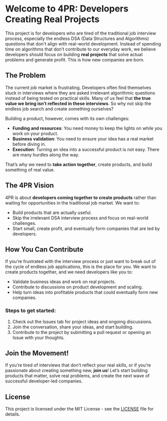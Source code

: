 # Welcome to 4PR: Developers Creating Real Projects

This project is for developers who are tired of the traditional job interview process, especially the endless DSA (Data Structures and Algorithms) questions that don't align with real-world development. Instead of spending time on algorithms that don’t contribute to our everyday work, we believe developers should focus on building **real projects** that solve actual problems and generate profit. This is how new companies are born.

## The Problem

The current job market is frustrating. Developers often find themselves stuck in interviews where they are asked irrelevant algorithmic questions instead of being tested on practical skills. Many of us feel that **the true value we bring isn’t reflected in these interviews**. So why not skip the endless job search and create something ourselves?

Building a product, however, comes with its own challenges:
- **Funding and resources**: You need money to keep the lights on while you work on your product.
- **Business validation**: You need to ensure your idea has a real market before diving in.
- **Execution**: Turning an idea into a successful product is not easy. There are many hurdles along the way.

That’s why we need to **take action together**, create products, and build something of real value.

## The 4PR Vision

4PR is about **developers coming together to create products** rather than waiting for opportunities in the traditional job market. We want to:
- Build products that are actually useful.
- Skip the irrelevant DSA interview process and focus on real-world challenges.
- Start small, create profit, and eventually form companies that are led by developers.

## How You Can Contribute

If you’re frustrated with the interview process or just want to break out of the cycle of endless job applications, this is the place for you. We want to create products together, and we need developers like you to:
- Validate business ideas and work on real projects.
- Contribute to discussions on product development and scaling.
- Help turn ideas into profitable products that could eventually form new companies.

### Steps to get started:
1. Check out the Issues tab for project ideas and ongoing discussions.
2. Join the conversation, share your ideas, and start building.
3. Contribute to the project by submitting a pull request or opening an Issue with your thoughts.

## Join the Movement!

If you’re tired of interviews that don’t reflect your real skills, or if you’re passionate about creating something new, **join us**! Let’s start building products that matter, solve real problems, and create the next wave of successful developer-led companies.

## License

This project is licensed under the MIT License - see the [LICENSE](LICENSE) file for details.
